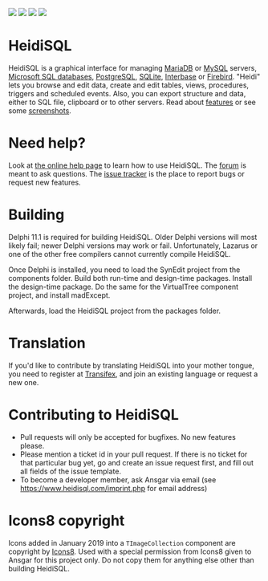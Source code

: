 ![](https://img.shields.io/github/license/HeidiSQL/HeidiSQL.svg?style=flat)
![](https://img.shields.io/github/release/HeidiSQL/HeidiSQL.svg?style=flat)
![](https://img.shields.io/github/languages/top/HeidiSQL/HeidiSQL.svg?style=flat)
![](https://img.shields.io/github/languages/code-size/HeidiSQL/HeidiSQL.svg?style=flat)

# HeidiSQL
HeidiSQL is a graphical interface for managing [MariaDB](http://www.mariadb.org/) or [MySQL](http://www.mysql.com/) servers, [Microsoft SQL databases](http://www.microsoft.com/sql/), [PostgreSQL](http://www.postgresql.org/), [SQLite](https://www.sqlite.org/), [Interbase](https://www.embarcadero.com/de/products/interbase) or [Firebird](https://firebirdsql.org/). "Heidi" lets you browse and edit data, create and edit tables, views, procedures, triggers and scheduled events. Also, you can export structure and data, either to SQL file, clipboard or to other servers. Read about [features](https://www.heidisql.com/#featurelist) or see some [screenshots](https://www.heidisql.com/screenshots.php). 

# Need help?
Look at [the online help page](https://www.heidisql.com/help.php) to learn how to use HeidiSQL. The [forum](https://www.heidisql.com/forum.php) is meant to ask questions. The [issue tracker](https://github.com/HeidiSQL/HeidiSQL/issues) is the place to report bugs or request new features.

# Building
Delphi 11.1 is required for building HeidiSQL. Older Delphi versions will most likely fail; newer Delphi versions may work or fail. Unfortunately, Lazarus or one 
of the other free compilers cannot currently compile HeidiSQL.

Once Delphi is installed, you need to load the SynEdit project from the components folder. Build both run-time and design-time packages. Install the 
design-time package. Do the same for the VirtualTree component project, and install madExcept.

Afterwards, load the HeidiSQL project from the packages folder.

# Translation
If you'd like to contribute by translating HeidiSQL into your mother tongue, you need to register at
[Transifex](https://www.transifex.com/heidisql/heidisql/), and join an existing language or request a
new one.

# Contributing to HeidiSQL
* Pull requests will only be accepted for bugfixes. No new features please.
* Please mention a ticket id in your pull request. If there is no ticket for that particular bug yet, go and create an issue request first, and fill out all fields of the issue template.
* To become a developer member, ask Ansgar via email (see https://www.heidisql.com/imprint.php for email address)

# Icons8 copyright
Icons added in January 2019 into a `TImageCollection` component are copyright by [Icons8](https://icons8.com). Used with a special permission from Icons8 given to Ansgar for this project only. Do not copy them for anything else other than building HeidiSQL.
